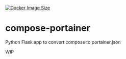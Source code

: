 
[![Docker Image Size](https://badgen.net/docker/size/karmarcharger/docker-compose-to-portainer-json?icon=docker&label=image%20size)](https://hub.docker.com/r/karmarcharger/docker-compose-to-portainer-json)
# compose-portainer
Python Flask app to convert compose to portainer.json

WIP
